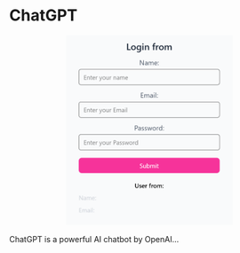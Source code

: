 
# ChatGPT

<p align="center">
  <img src="./public/Screenshot 2025-07-06 065109.png" alt="img" width="300"/>
</p>

ChatGPT is a powerful AI chatbot by OpenAI...
